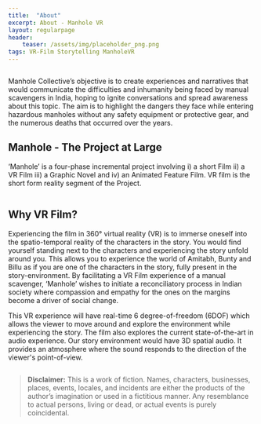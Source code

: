 ```yaml
---
title:  "About"
excerpt: About - Manhole VR
layout: regularpage
header:
    teaser: /assets/img/placeholder_png.png
tags: VR-Film Storytelling ManholeVR
---
```


<figure class="align-center" style="width: 100%; max-width:400px;">
  <img src="{{ site.url }}{{ site.baseurl }}/assets/img/mvrimages/manhole_title_animated.gif" alt="">
</figure> 

Manhole Collective’s objective is to create experiences and narratives that would communicate the difficulties and inhumanity being faced by manual scavengers in India, hoping to ignite conversations and spread awareness about this topic. The aim is to highlight the dangers they face while entering hazardous manholes without any safety equipment or protective gear, and the numerous deaths that occurred over the years.

## **Manhole - The Project at Large**
‘Manhole’ is a four-phase incremental project involving i) a short Film ii) a VR Film iii) a Graphic Novel and iv) an Animated Feature Film. VR film is the short form reality segment of the Project.

<figure class="align-center" style="width:100%; max-width:400px;">
  <img src="{{ site.url }}{{ site.baseurl }}/assets/img/mvrimages/about_vr.png" alt="">
</figure> 

## **Why VR Film?**

Experiencing the film in 360° virtual reality (VR) is to immerse oneself into the spatio-temporal reality of the characters in the story. You would find yourself standing next to the characters and experiencing the story unfold around you. This allows you to experience the world of Amitabh, Bunty and Billu as if you are one of the characters in the story, fully present in the story-environment. By facilitating a VR Film experience of a manual scavenger, ‘Manhole’ wishes to initiate a reconciliatory process in Indian society where compassion and empathy for the ones on the margins become a driver of social change.

This VR experience will have real-time 6 degree-of-freedom (6DOF) which allows the viewer to move around and explore the environment while experiencing the story. The film also explores the current state-of-the-art in audio experience. Our story environment would have 3D spatial audio. It provides an atmosphere where the sound responds to the direction of the viewer's point-of-view. 

<figure class="align-center" style="width:100%; max-width:300px;">
  <img src="{{ site.url }}{{ site.baseurl }}/assets/img/mvrimages/manhole_title_hindi.png" alt="">
</figure> 

> **Disclaimer:** This is a work of fiction. Names,
characters, businesses, places, events, locales, and
incidents are either the products of the author’s imagination
or used in a fictitious manner. Any resemblance to actual
persons, living or dead, or actual events is purely
coincidental.
